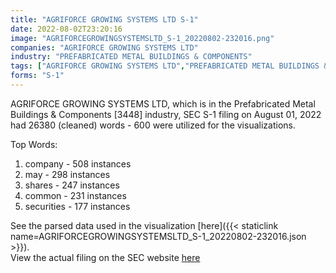 ```yaml
---
title: "AGRIFORCE GROWING SYSTEMS LTD S-1"
date: 2022-08-02T23:20:16
image: "AGRIFORCEGROWINGSYSTEMSLTD_S-1_20220802-232016.png"
companies: "AGRIFORCE GROWING SYSTEMS LTD"
industry: "PREFABRICATED METAL BUILDINGS & COMPONENTS"
tags: ["AGRIFORCE GROWING SYSTEMS LTD","PREFABRICATED METAL BUILDINGS & COMPONENTS","08-01-2022","S-1"]
forms: "S-1"
---
```

AGRIFORCE GROWING SYSTEMS LTD, which is in the Prefabricated Metal Buildings & Components [3448] industry, SEC S-1 filing on August 01, 2022 had 26380 (cleaned) words - 600 were utilized for the visualizations.

Top Words:
1. company - 508 instances
2. may - 298 instances
3. shares - 247 instances
4. common - 231 instances
5. securities - 177 instances


See the parsed data used in the visualization [here]({{< staticlink name=AGRIFORCEGROWINGSYSTEMSLTD_S-1_20220802-232016.json >}}).  
View the actual filing on the SEC website [here](https://www.sec.gov/Archives/edgar/data/1826397/0001493152-22-020872.txt)
